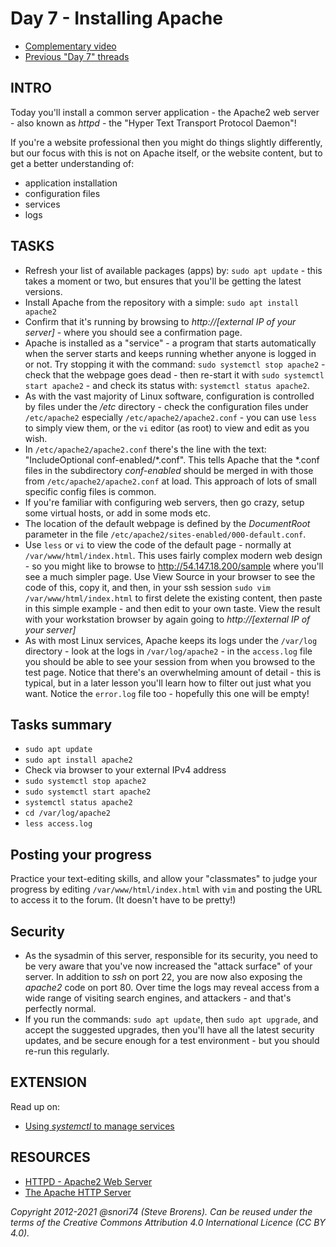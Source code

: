 # Day 7 - Installing Apache

* [Complementary video](https://youtu.be/VzXwO0qq-bg)
* [Previous "Day 7" threads](https://www.reddit.com/r/linuxupskillchallenge/search/?q=Day%207&restrict_sr=1)

## INTRO

Today you'll install a common server application - the Apache2 web server - also known as *httpd* - the "Hyper Text Transport Protocol Daemon"!

If you're a website professional then you might do things slightly differently, but our focus with this is not on Apache itself, or the website content, but to get a better understanding of:

* application installation
* configuration files
* services
* logs

## TASKS

* Refresh your list of available packages (apps) by: `sudo apt update` - this takes a moment or two, but ensures that you'll be getting the latest versions.
* Install Apache from the repository with a simple: `sudo apt install apache2`
* Confirm that it's running by browsing to _http://[external IP of your server]_ - where you should see a confirmation page.
* Apache is installed as a "service" - a program that starts automatically when the server starts and keeps running whether anyone is logged in or not. Try stopping it with the command: `sudo systemctl stop apache2` - check that the webpage goes dead - then re-start it with `sudo systemctl start apache2` - and check its status with: `systemctl status apache2`.
* As with the vast majority of Linux software, configuration is controlled by files under the _/etc_ directory - check the configuration files under `/etc/apache2`  especially `/etc/apache2/apache2.conf` - you can use `less` to simply view them, or the `vi` editor (as root) to view and edit as you wish.
* In `/etc/apache2/apache2.conf` there's the line with the text: "IncludeOptional conf-enabled/\*.conf". This tells Apache that the \*.conf files in the subdirectory *conf-enabled* should be merged in with those from `/etc/apache2/apache2.conf` at load. This approach of lots of small specific config files is common.
* If you're familiar with configuring web servers, then go crazy, setup some virtual hosts, or add in some mods etc.
* The location of the default webpage is defined by the *DocumentRoot* parameter in the file `/etc/apache2/sites-enabled/000-default.conf`.
* Use `less` or `vi` to view the code of the default page - normally at `/var/www/html/index.html`. This uses fairly complex modern web design - so you might like to browse to http://54.147.18.200/sample where you'll see a much simpler page. Use View Source in your browser to see the code of this, copy it, and then, in your ssh session `sudo vim /var/www/html/index.html` to first delete the existing content, then paste in this simple example - and then edit to your own taste. View the result with your workstation browser by again going to _http://[external IP of your server]_
* As with most Linux services, Apache keeps its logs under the `/var/log` directory - look at the logs in `/var/log/apache2` - in the `access.log` file you should be able to see your session from when you browsed to the test page. Notice that there's an overwhelming amount of detail - this is typical, but in a later lesson you'll learn how to filter out just what you want. Notice the `error.log` file too - hopefully this one will be empty!

## Tasks summary

* `sudo apt update`
* `sudo apt install apache2`
* Check via browser to your external IPv4 address
* `sudo systemctl stop apache2`
* `sudo systemctl start apache2`
* `systemctl status apache2`
* `cd /var/log/apache2`
* `less access.log`

## Posting your progress

Practice your text-editing skills, and allow your "classmates" to judge your progress by editing `/var/www/html/index.html` with `vim` and posting the URL to access it to the forum. (It doesn't have to be pretty!)

## Security

* As the sysadmin of this server, responsible for its security, you need to be very aware that you've now increased the "attack surface" of your server. In addition to *ssh* on port 22, you are now also exposing the *apache2* code on port 80. Over time the logs may reveal access from a wide range of visiting search engines, and attackers - and that's perfectly normal.
* If you run the commands: `sudo apt update`, then `sudo apt upgrade`, and accept the suggested upgrades, then you'll have all the latest security updates, and be secure enough for a test environment - but you should re-run this regularly.

## EXTENSION

Read up on:

* [Using *systemctl* to manage services](https://www.digitalocean.com/community/tutorials/how-to-use-systemctl-to-manage-systemd-services-and-units)

## RESOURCES

* [HTTPD - Apache2 Web Server](https://ubuntu.com/server/docs/web-servers-apache)
* [The Apache HTTP Server](http://docs.redhat.com/docs/en-US/Red_Hat_Enterprise_Linux/6/html/Deployment_Guide/ch-Web_Servers.html#s1-The_Apache_HTTP_Server)

*Copyright 2012-2021 @snori74 (Steve Brorens). Can be reused under the terms of the Creative Commons Attribution 4.0 International Licence (CC BY 4.0).*
